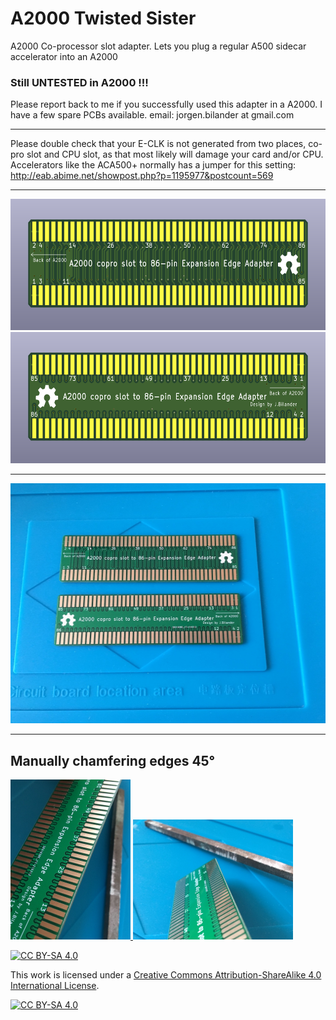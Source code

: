 # A2000 Twisted Sister

A2000 Co-processor slot adapter. Lets you plug a regular A500 sidecar accelerator into an A2000

### Still UNTESTED in A2000 !!!

Please report back to me if you successfully used this adapter in a A2000. I have a few spare PCBs available.
 email: jorgen.bilander at gmail.com

***

Please double check that your E-CLK is not generated from two places, co-pro slot and CPU slot, as that most likely will damage your card and/or CPU. Accelerators like the ACA500+ normally has a jumper for this setting: <br /> 
http://eab.abime.net/showpost.php?p=1195977&postcount=569

***

<a href="images/A2000_Twisted_Sister_pic1.png">
<img src="images/A2000_Twisted_Sister_pic1.png" width="580" height="210">
</a>
<br />
<a href="images/A2000_Twisted_Sister_pic2.png">
<img src="images/A2000_Twisted_Sister_pic2.png" width="580" height="210">
</a>

***

<a href="images/A2000_Twisted_Sister_pic3.jpg">
<img src="images/A2000_Twisted_Sister_pic3.jpg" width="512" height="384">
</a>
<br />

***

## Manually chamfering edges 45°

<a href="images/A2000_Twisted_Sister_pic4.jpg">
<img src="images/A2000_Twisted_Sister_pic4.jpg" width="192" height="256">
</a>
<a href="images/A2000_Twisted_Sister_pic5.jpg">
<img src="images/A2000_Twisted_Sister_pic5.jpg" width="256" height="192">
</a>

[![CC BY-SA 4.0][cc-by-sa-shield]][cc-by-sa]

This work is licensed under a
[Creative Commons Attribution-ShareAlike 4.0 International License][cc-by-sa].

[![CC BY-SA 4.0][cc-by-sa-image]][cc-by-sa]

[cc-by-sa]: http://creativecommons.org/licenses/by-sa/4.0/
[cc-by-sa-image]: https://licensebuttons.net/l/by-sa/4.0/88x31.png
[cc-by-sa-shield]: https://img.shields.io/badge/License-CC%20BY--SA%204.0-lightgrey.svg
